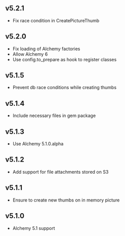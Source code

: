 ## v5.2.1

- Fix race condition in CreatePictureThumb

## v5.2.0

- Fix loading of Alchemy factories
- Allow Alchemy 6
- Use config.to_prepare as hook to register classes

## v5.1.5

- Prevent db race conditions while creating thumbs

## v5.1.4

- Include necessary files in gem package

## v5.1.3

- Use Alchemy 5.1.0.alpha

## v5.1.2

- Add support for file attachments stored on S3

## v5.1.1

- Ensure to create new thumbs on in memory picture

## v5.1.0

- Alchemy 5.1 support

